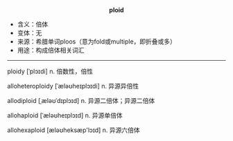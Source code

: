
**<center>ploid</center>**

- <span class="definition">含义：倍体</span>
- <span class="definition">变体：无</span>
- <span class="definition">来源：希腊单词ploos（意为fold或multiple，即折叠或多）</span>
- <span class="definition">用途：构成倍体相关词汇</span>

---

ploidy [ˈplɔɪdi] n. 倍数性，倍性

alloheteroploidy [ˈæləʊheɪplɔɪdi] n. 异源异倍性

allodiploid [ˌæləʊˈdɪplɔɪd] n. 异源二倍体；异源二倍体

allohaploid [ˈæləʊheɪplɔɪd] n. 异源单倍体

allohexaploid [æləʊheksæp'lɔɪd] n. 异源六倍体
